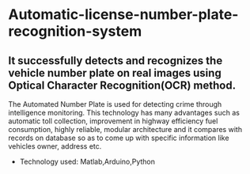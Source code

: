 # Automatic-license-number-plate-recognition-system
## It successfully detects and recognizes the vehicle number plate on real images using Optical Character      Recognition(OCR) method.    
The Automated Number Plate is used for detecting crime through intelligence monitoring. This technology has many advantages such as automatic toll collection, improvement in highway efficiency fuel consumption, highly reliable, modular architecture and it compares with records on database so as to come up with specific information like vehicles owner, address etc.


* Technology used: Matlab,Arduino,Python
